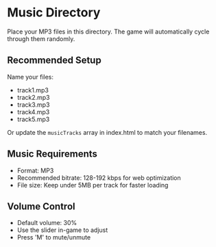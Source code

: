 # Music Directory

Place your MP3 files in this directory. The game will automatically cycle through them randomly.

## Recommended Setup

Name your files:
- track1.mp3
- track2.mp3
- track3.mp3
- track4.mp3
- track5.mp3

Or update the `musicTracks` array in index.html to match your filenames.

## Music Requirements

- Format: MP3
- Recommended bitrate: 128-192 kbps for web optimization
- File size: Keep under 5MB per track for faster loading

## Volume Control

- Default volume: 30%
- Use the slider in-game to adjust
- Press 'M' to mute/unmute